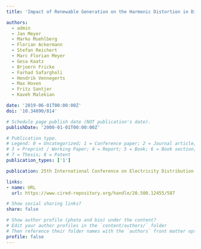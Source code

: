 ```yaml
---
title: 'Impact of Renewable Generation on the Harmonic Distortion in Distribution Networks: Key Findings of the Research Project Netzharmonie'

authors:
  - admin
  - Jan Meyer
  - Marko Muehlberg
  - Florian Ackermann
  - Stefan Reichert
  - Marc Florian Meyer
  - Gesa Kaatz
  - Brjoern Fricke
  - Farhad Safargholi
  - Hendrik Vennegerts
  - Max Hoven
  - Fritz Santjer
  - Kaveh Malekian

date: '2019-06-01T00:00:00Z'
doi: '10.34890/814'

# Schedule page publish date (NOT publication's date).
publishDate: '2000-01-01T00:00:00Z'

# Publication type.
# Legend: 0 = Uncategorized; 1 = Conference paper; 2 = Journal article;
# 3 = Preprint / Working Paper; 4 = Report; 5 = Book; 6 = Book section;
# 7 = Thesis; 8 = Patent
publication_types: ['1']

publication: 25th International Conference on Electricity Distribution (CIRED)

links:
- name: URL
  url: https://www.cired-repository.org/handle/20.500.12455/587

# Show social sharing links?
share: false

# Show author profile (photo and bio) under the content?
# Edit your author profiles in the `content/authors/` folder
# Then reference their folder names with the `authors` front matter option above
profile: false
---
```

